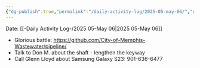 ```yaml
---
{"dg-publish":true,"permalink":"/daily-activity-log/2025-05-may-06/","noteIcon":"","created":"2025-07-07T14:23:43.359-05:00"}
---
```


Date: [[-Daily Activity Log-/2025 05-May 06\|2025 05-May 06]]

- Glorious battle: https://github.com/City-of-Memphis-Wastewater/pipeline/
- Talk to Don M. about the shaft - lengthen the keyway
- Call Glenn Lloyd about Samsung Galaxy S23: 901-636-6477 